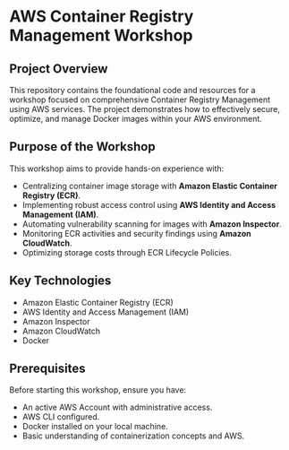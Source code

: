 # AWS Container Registry Management Workshop

## Project Overview

This repository contains the foundational code and resources for a workshop focused on comprehensive Container Registry Management using AWS services. The project demonstrates how to effectively secure, optimize, and manage Docker images within your AWS environment.

## Purpose of the Workshop

This workshop aims to provide hands-on experience with:
* Centralizing container image storage with **Amazon Elastic Container Registry (ECR)**.
* Implementing robust access control using **AWS Identity and Access Management (IAM)**.
* Automating vulnerability scanning for images with **Amazon Inspector**.
* Monitoring ECR activities and security findings using **Amazon CloudWatch**.
* Optimizing storage costs through ECR Lifecycle Policies.

## Key Technologies

* Amazon Elastic Container Registry (ECR)
* AWS Identity and Access Management (IAM)
* Amazon Inspector
* Amazon CloudWatch
* Docker

## Prerequisites

Before starting this workshop, ensure you have:
* An active AWS Account with administrative access.
* AWS CLI configured.
* Docker installed on your local machine.
* Basic understanding of containerization concepts and AWS.